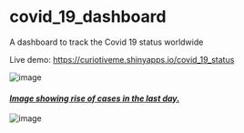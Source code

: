 # covid_19_dashboard
A dashboard to track the Covid 19 status worldwide

Live demo: https://curiotiveme.shinyapps.io/covid_19_status

![image](https://user-images.githubusercontent.com/420175/108132209-b5e07900-706f-11eb-97bd-d3012e402d72.png)

<h4><u><i>Image showing rise of cases in the last day.</i></u></h4>

![image](https://user-images.githubusercontent.com/420175/108132642-6fd7e500-7070-11eb-8cde-32e259c96c52.png)
